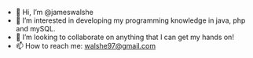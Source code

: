 - 👋 Hi, I’m @jameswalshe
- 👀 I’m interested in developing my programming knowledge in java, php and mySQL.
- 💞️ I’m looking to collaborate on anything that I can get my hands on!
- 📫 How to reach me: walshe97@gmail.com


